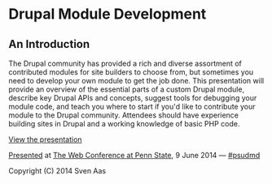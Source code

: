 # Drupal Module Development
## An Introduction

The Drupal community has provided a rich and diverse assortment of contributed modules for site builders to choose from, but sometimes you need to develop your own module to get the job done. This presentation will provide an overview of the essential parts of a custom Drupal module, describe key Drupal APIs and concepts, suggest tools for debugging your module code, and teach you where to start if you'd like to contribute your module to the Drupal community. Attendees should have experience building sites in Drupal and a working knowledge of basic PHP code.

[View the presentation](http://svenaas.github.io/dmd/)

[Presented](http://webconference.psu.edu/program/drupal-module-development-introduction) at [The Web Conference at Penn State](http://webconference.psu.edu/), 9 June 2014 — [#psudmd](https://twitter.com/search/realtime?q=%23psudmd)

Copyright (C) 2014 Sven Aas
